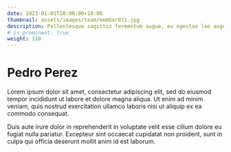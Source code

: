 ```yaml
---
date: 2023-01-01T10:00:00+10:00
thumbnail: assets/images/team/member011.jpg
description: Pellentesque sagittis fermentum augue, eu egestas leo augue.
# is_prominent: true
weight: 110
---
```


# Pedro Perez

Lorem ipsum dolor sit amet, consectetur adipiscing elit, sed do eiusmod tempor incididunt ut labore et dolore magna aliqua. Ut enim ad minim veniam, quis nostrud exercitation ullamco laboris nisi ut aliquip ex ea commodo consequat.

Duis aute irure dolor in reprehenderit in voluptate velit esse cillum dolore eu fugiat nulla pariatur. Excepteur sint occaecat cupidatat non proident, sunt in culpa qui officia deserunt mollit anim id est laborum.
